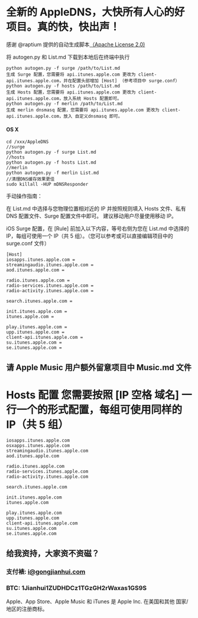 # 全新的 AppleDNS，大快所有人心的好项目。真的快，快出声！


感谢 @raptium 提供的自动生成脚本[（Apache License 2.0)](https://gist.github.com/raptium/5a9675667b05529857d4)

将 autogen.py 和 List.md 下载到本地后在终端中执行
```
python autogen.py -f surge /path/to/List.md
生成 Surge 配置，您需要将 api.itunes.apple.com 更改为 client-api.itunes.apple.com，并在配置头部增加 [Host] （参考项目中 surge.conf）
python autogen.py -f hosts /path/to/List.md
生成 Hosts 配置，您需要将 api.itunes.apple.com 更改为 client-api.itunes.apple.com，放入系统 Hosts 配置即可。
python autogen.py -f merlin /path/to/List.md
生成 merlin dnsmasq 配置，您需要将 api.itunes.apple.com 更改为 client-api.itunes.apple.com，放入 自定义dnsmasq 即可。
```
#### OS X

```
cd /xxx/AppleDNS
//surge
python autogen.py -f surge List.md
//hosts
python autogen.py -f hosts List.md
//merlin
python autogen.py -f merlin List.md
//清理DNS缓存效果更佳
sudo killall -HUP mDNSResponder
```



手动操作指南：

在 List.md 中选择与您物理位置相对近的 IP 并按照规则填入 Hosts 文件、私有 DNS 配置文件、Surge 配置文件中即可。
建议移动用户尽量使用移动 IP。

iOS Surge 配置，在 [Rule] 前加入以下内容，等号右侧为您在 List.md 中选择的 IP，每组可使用一个 IP（共 5 组）。（您可以参考或可以直接编辑项目中的 surge.conf 文件）
```
[Host]
iosapps.itunes.apple.com = 
streamingaudio.itunes.apple.com = 
aod.itunes.apple.com = 

radio.itunes.apple.com = 
radio-services.itunes.apple.com = 
radio-activity.itunes.apple.com = 

search.itunes.apple.com = 

init.itunes.apple.com = 
itunes.apple.com = 

play.itunes.apple.com = 
upp.itunes.apple.com = 
client-api.itunes.apple.com = 
su.itunes.apple.com = 
se.itunes.apple.com = 

```
## 请 Apple Music 用户额外留意项目中 Music.md 文件

# Hosts 配置 您需要按照 [IP 空格 域名] 一行一个的形式配置，每组可使用同样的 IP（共 5 组）
```
iosapps.itunes.apple.com
osxapps.itunes.apple.com
streamingaudio.itunes.apple.com
aod.itunes.apple.com

radio.itunes.apple.com
radio-services.itunes.apple.com
radio-activity.itunes.apple.com

search.itunes.apple.com

init.itunes.apple.com
itunes.apple.com

play.itunes.apple.com
upp.itunes.apple.com
client-api.itunes.apple.com
su.itunes.apple.com
se.itunes.apple.com
```

## 给我资持，大家资不资磁？
### 支付裱: i@gongjianhui.com
### BTC: 1Jianhui1ZUDHDCz1TGzGH2rWaxas1GS9S

Apple、App Store、Apple Music 和 iTunes 是 Apple Inc. 在美国和其他 国家/地区的注册商标。

